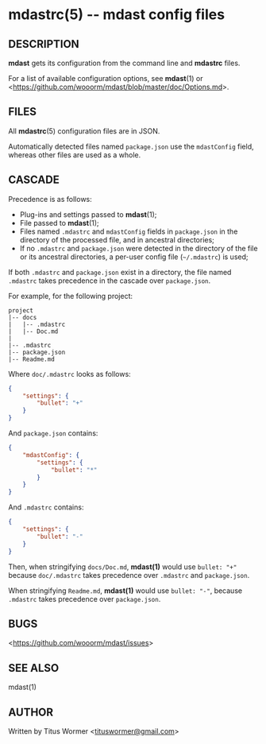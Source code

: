 # mdastrc(5) -- mdast config files

## DESCRIPTION

**mdast** gets its configuration from the command line and **mdastrc** files.

For a list of available configuration options, see **mdast**(1) or
<<https://github.com/wooorm/mdast/blob/master/doc/Options.md>>.

## FILES

All **mdastrc**(5) configuration files are in JSON.

Automatically detected files named `package.json` use the
`mdastConfig` field, whereas other files are used as a
whole.

## CASCADE

Precedence is as follows:

*   Plug-ins and settings passed to **mdast**(1);
*   File passed to **mdast**(1);
*   Files named `.mdastrc` and `mdastConfig` fields in
    `package.json` in the directory of the processed file,
    and in ancestral directories;
*   If no `.mdastrc` and `package.json` were detected in
    the directory of the file or its ancestral directories,
    a per-user config file (`~/.mdastrc`) is used;

If both `.mdastrc` and `package.json` exist in a directory,
the file named `.mdastrc` takes precedence in the cascade
over `package.json`.

For example, for the following project:

```text
project
|-- docs
|   |-- .mdastrc
|   |-- Doc.md
|
|-- .mdastrc
|-- package.json
|-- Readme.md
```

Where `doc/.mdastrc` looks as follows:

```json
{
    "settings": {
        "bullet": "+"
    }
}
```

And `package.json` contains:

```json
{
    "mdastConfig": {
        "settings": {
            "bullet": "*"
        }
    }
}
```

And `.mdastrc` contains:

```json
{
    "settings": {
        "bullet": "-"
    }
}
```

Then, when stringifying `docs/Doc.md`, **mdast(1)** would use
`bullet: "+"` because `doc/.mdastrc` takes precedence over
`.mdastrc` and `package.json`.

When stringifying `Readme.md`, **mdast(1)** would use
`bullet: "-"`, because `.mdastrc` takes precedence over
`package.json`.

## BUGS

<<https://github.com/wooorm/mdast/issues>>

## SEE ALSO

mdast(1)

## AUTHOR

Written by Titus Wormer <<tituswormer@gmail.com>>
